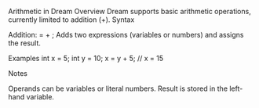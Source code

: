﻿Arithmetic in Dream
Overview
Dream supports basic arithmetic operations, currently limited to addition (+).
Syntax

Addition: <identifier> = <expression> + <expression>;
Adds two expressions (variables or numbers) and assigns the result.



Examples
int x = 5;
int y = 10;
x = y + 5;   // x = 15

Notes

Operands can be variables or literal numbers.
Result is stored in the left-hand variable.